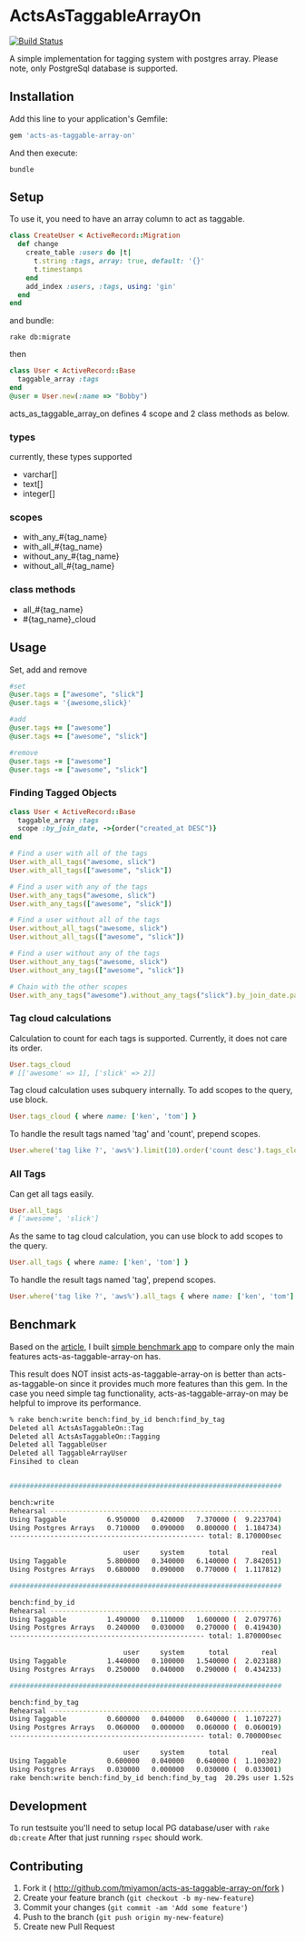 # ActsAsTaggableArrayOn
[![Build Status](https://travis-ci.org/tmiyamon/acts-as-taggable-array-on.svg?branch=master)](https://travis-ci.org/tmiyamon/acts-as-taggable-array-on)

A simple implementation for tagging system with postgres array. Please note, only PostgreSql database is supported.


## Installation

Add this line to your application's Gemfile:

```ruby
gem 'acts-as-taggable-array-on'
```

And then execute:

```shell
bundle
```


## Setup

To use it, you need to have an array column to act as taggable.

```ruby
class CreateUser < ActiveRecord::Migration
  def change
    create_table :users do |t|
      t.string :tags, array: true, default: '{}'
      t.timestamps
    end
    add_index :users, :tags, using: 'gin'
  end
end
```

and bundle:

```shell
rake db:migrate
```

then

```ruby
class User < ActiveRecord::Base
  taggable_array :tags
end
@user = User.new(:name => "Bobby")
```

acts_as_taggable_array_on defines 4 scope and 2 class methods as below.

### types

currently, these types supported

- varchar[]
- text[]
- integer[]

### scopes

- with_any_#{tag_name}
- with_all_#{tag_name}
- without_any_#{tag_name}
- without_all_#{tag_name}

### class methods

- all_#{tag_name}
- #{tag_name}_cloud


## Usage

Set, add and remove

```ruby
#set
@user.tags = ["awesome", "slick"]
@user.tags = '{awesome,slick}'

#add
@user.tags += ["awesome"]
@user.tags += ["awesome", "slick"]

#remove
@user.tags -= ["awesome"]
@user.tags -= ["awesome", "slick"]
```

### Finding Tagged Objects

```ruby
class User < ActiveRecord::Base
  taggable_array :tags
  scope :by_join_date, ->{order("created_at DESC")}
end

# Find a user with all of the tags
User.with_all_tags("awesome, slick")
User.with_all_tags(["awesome", "slick"])

# Find a user with any of the tags
User.with_any_tags("awesome, slick")
User.with_any_tags(["awesome", "slick"])

# Find a user without all of the tags
User.without_all_tags("awesome, slick")
User.without_all_tags(["awesome", "slick"])

# Find a user without any of the tags
User.without_any_tags("awesome, slick")
User.without_any_tags(["awesome", "slick"])

# Chain with the other scopes
User.with_any_tags("awesome").without_any_tags("slick").by_join_date.paginate(:page => params[:page], :per_page => 20)
```

### Tag cloud calculations

Calculation to count for each tags is supported. Currently, it does not care its order.

```ruby
User.tags_cloud
# [['awesome' => 1], ['slick' => 2]]
```

Tag cloud calculation uses subquery internally. To add scopes to the query, use block.

```ruby
User.tags_cloud { where name: ['ken', 'tom'] }
```

To handle the result tags named 'tag' and 'count', prepend scopes.

```ruby
User.where('tag like ?', 'aws%').limit(10).order('count desc').tags_cloud { where name: ['ken', 'tom'] }
```

### All Tags

Can get all tags easily.

```ruby
User.all_tags
# ['awesome', 'slick']
```

As the same to tag cloud calculation, you can use block to add scopes to the query.


```ruby
User.all_tags { where name: ['ken', 'tom'] }
```

To handle the result tags named 'tag', prepend scopes.

```ruby
User.where('tag like ?', 'aws%').all_tags { where name: ['ken', 'tom'] }
```

## Benchmark
Based on the [article](https://adamnengland.wordpress.com/2014/02/19/benchmarks-acts-as-taggable-on-vs-postgresql-arrays/), I built [simple benchmark app](https://github.com/tmiyamon/acts-as-taggable-benchmark/) to compare only the main features acts-as-taggable-array-on has.

This result does NOT insist acts-as-taggable-array-on is better than acts-as-taggable-on since it provides much more features than this gem.
In the case you need simple tag functionality, acts-as-taggable-array-on may be helpful to improve its performance.

```bash
% rake bench:write bench:find_by_id bench:find_by_tag
Deleted all ActsAsTaggableOn::Tag
Deleted all ActsAsTaggableOn::Tagging
Deleted all TaggableUser
Deleted all TaggableArrayUser
Finsihed to clean


###################################################################

bench:write
Rehearsal ---------------------------------------------------------
Using Taggable          6.950000   0.420000   7.370000 (  9.223704)
Using Postgres Arrays   0.710000   0.090000   0.800000 (  1.184734)
------------------------------------------------ total: 8.170000sec

                            user     system      total        real
Using Taggable          5.800000   0.340000   6.140000 (  7.842051)
Using Postgres Arrays   0.680000   0.090000   0.770000 (  1.117812)

###################################################################

bench:find_by_id
Rehearsal ---------------------------------------------------------
Using Taggable          1.490000   0.110000   1.600000 (  2.079776)
Using Postgres Arrays   0.240000   0.030000   0.270000 (  0.419430)
------------------------------------------------ total: 1.870000sec

                            user     system      total        real
Using Taggable          1.440000   0.100000   1.540000 (  2.023188)
Using Postgres Arrays   0.250000   0.040000   0.290000 (  0.434233)

###################################################################

bench:find_by_tag
Rehearsal ---------------------------------------------------------
Using Taggable          0.600000   0.040000   0.640000 (  1.107227)
Using Postgres Arrays   0.060000   0.000000   0.060000 (  0.060019)
------------------------------------------------ total: 0.700000sec

                            user     system      total        real
Using Taggable          0.600000   0.040000   0.640000 (  1.100302)
Using Postgres Arrays   0.030000   0.000000   0.030000 (  0.033001)
rake bench:write bench:find_by_id bench:find_by_tag  20.29s user 1.52s system 77% cpu 28.322 total
```

## Development
To run testsuite you'll need to setup local PG database/user with `rake db:create`
After that just running `rspec` should work.

## Contributing

1. Fork it ( http://github.com/tmiyamon/acts-as-taggable-array-on/fork )
2. Create your feature branch (`git checkout -b my-new-feature`)
3. Commit your changes (`git commit -am 'Add some feature'`)
4. Push to the branch (`git push origin my-new-feature`)
5. Create new Pull Request
